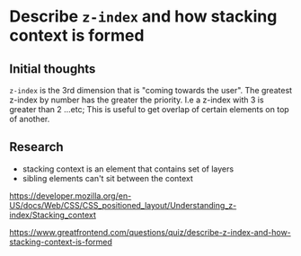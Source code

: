 # Describe `z-index` and how stacking context is formed 

## Initial thoughts
`z-index` is the 3rd dimension that is "coming towards the user". The greatest z-index by number has the greater the priority. I.e a z-index with 3 is greater than 2 ...etc; This is useful to get overlap of certain elements on top of another. 

## Research
- stacking context is an element that contains set of layers
- sibling elements can't sit between the context

https://developer.mozilla.org/en-US/docs/Web/CSS/CSS_positioned_layout/Understanding_z-index/Stacking_context

https://www.greatfrontend.com/questions/quiz/describe-z-index-and-how-stacking-context-is-formed